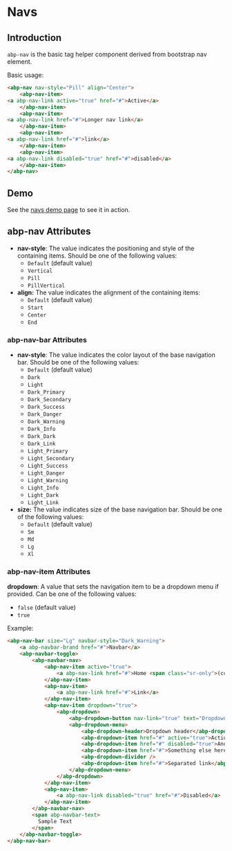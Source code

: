 # Navs

## Introduction

`abp-nav` is the basic tag helper component derived from bootstrap nav element.

Basic usage:

````html
<abp-nav nav-style="Pill" align="Center">
    <abp-nav-item>
<a abp-nav-link active="true" href="#">Active</a>
    </abp-nav-item>
    <abp-nav-item>
<a abp-nav-link href="#">Longer nav link</a>
    </abp-nav-item>
    <abp-nav-item>
<a abp-nav-link href="#">link</a>
    </abp-nav-item>
    <abp-nav-item>
<a abp-nav-link disabled="true" href="#">disabled</a>
    </abp-nav-item>
</abp-nav>
````

## Demo

See the [navs demo page](https://bootstrap-taghelpers.abp.io/Components/Navs) to see it in action.

## abp-nav Attributes

- **nav-style**:  The value indicates the positioning and style of the containing items. Should be one of the following values: 
  * `Default` (default value)
  * `Vertical`
  * `Pill`
  * `PillVertical`
- **align:** The value indicates the alignment of the containing items: 
  * `Default` (default value)
  * `Start`
  * `Center`
  * `End`

### abp-nav-bar Attributes

- **nav-style**:  The value indicates the color layout of the base navigation bar. Should be one of the following values: 
  * `Default` (default value)
  * `Dark`
  * `Light`
  * `Dark_Primary`
  * `Dark_Secondary`
  * `Dark_Success`
  * `Dark_Danger`
  * `Dark_Warning`
  * `Dark_Info`
  * `Dark_Dark`
  * `Dark_Link`
  * `Light_Primary`
  * `Light_Secondary`
  * `Light_Success`
  * `Light_Danger`
  * `Light_Warning`
  * `Light_Info`
  * `Light_Dark`
  * `Light_Link`
- **size:** The value indicates size of the base navigation bar. Should be one of the following values: 
  * `Default` (default value)
  * `Sm`
  * `Md`
  * `Lg`
  * `Xl`

### abp-nav-item Attributes

**dropdown**: A value that sets the navigation item to be a dropdown menu if provided. Can be one of the following values: 

* `false` (default value)
* `true`

Example:

````html
<abp-nav-bar size="Lg" navbar-style="Dark_Warning">
    <a abp-navbar-brand href="#">Navbar</a>
    <abp-navbar-toggle>
        <abp-navbar-nav>
            <abp-nav-item active="true">
                <a abp-nav-link href="#">Home <span class="sr-only">(current)</span></a>
            </abp-nav-item>
            <abp-nav-item>
                <a abp-nav-link href="#">Link</a>
            </abp-nav-item>
            <abp-nav-item dropdown="true">
                <abp-dropdown>
                    <abp-dropdown-button nav-link="true" text="Dropdown" />
                    <abp-dropdown-menu>
                        <abp-dropdown-header>Dropdown header</abp-dropdown-header>
                        <abp-dropdown-item href="#" active="true">Action</abp-dropdown-item>
                        <abp-dropdown-item href="#" disabled="true">Another disabled action</abp-dropdown-item>
                        <abp-dropdown-item href="#">Something else here</abp-dropdown-item>
                        <abp-dropdown-divider />
                        <abp-dropdown-item href="#">Separated link</abp-dropdown-item>
                    </abp-dropdown-menu>
                </abp-dropdown>
            </abp-nav-item>
            <abp-nav-item>
                <a abp-nav-link disabled="true" href="#">Disabled</a>
            </abp-nav-item>
        </abp-navbar-nav>            
        <span abp-navbar-text>
          Sample Text
        </span>
    </abp-navbar-toggle>
</abp-nav-bar>
````
